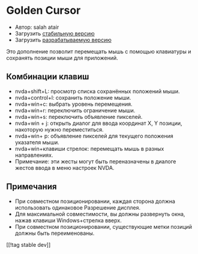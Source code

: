# Golden Cursor #

* Автор: salah atair
* Загрузить [стабильную версию][1]
* Загрузить [разрабатываемую версию][2]

Это дополнение позволит перемещать мышь с помощью клавиатуры и сохранять
позиции мыши для приложений.

## Комбинации клавиш

* nvda+shift+L: просмотр списка сохранённых положений мыши.
* nvda+control+l: сохранить положение мыши.
* nvda+win+c: выбрать уровень перемещения.
* nvda+win+r: переключить ограничение мыши.
* nvda+win+s: переключить объявление пикселей.
* nvda+win + j: открыть диалог для ввода координат X, Y позиции, накоторую
  нужно переместиться.
* nvda+win+ p: объявление пикселей для текущего положения указателя мыши.
* nvda+win+клавиши стрелок: перемещать мышь в разных направлениях.
* Примечание: эти жесты могут быть переназначены в диалоге жестов ввода в
  меню настроек NVDA.

## Примечания

* При совместном позиционировании, каждая сторона должна использовать
  одинаковое Разрешение дисплея.
* Для максимальной совместимости, вы должны развернуть окна, нажав клавиши
  Windows+стрелка вверх.
* При совместном позиционировании, существующие метки позиций должны быть
  переименованы.

[[!tag stable dev]]

[1]: http://addons.nvda-project.org/files/get.php?file=gc

[2]: http://addons.nvda-project.org/files/get.php?file=gc-dev
